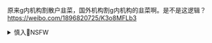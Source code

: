 原来g内机构割散户韭菜，国外机构割g内机构的韭菜啊。是不是这逻辑？
https://weibo.com/1896820725/K3o8MFLb3

<details><summary>慎入🔞NSFW</summary>

Not Safe For Work
![](https://upload.wikimedia.org/wikipedia/commons/thumb/d/d3/Biohazard_Symbol_Specification.png/210px-Biohazard_Symbol_Specification.png)

<details><summary><b>风险自理Use At Your Own Risk🈲</summary>

### 都说最赚钱的方法都在x法里面,那么x法里面到底禁止了哪些暴利的赚钱方法？
https://www.zhihu.com/question/41385173

### 官僚资产阶级
https://baike.baidu.com/item/官僚资产阶级

掌握g家zq，垄断全g经济命脉的买办性的资产阶级。1980年rm出版社，出版的z治经济学辞典》定义这个官僚资产阶级是:“在各个g家里对内利用z治特q，实行阶级压迫。

</details>
</details>
